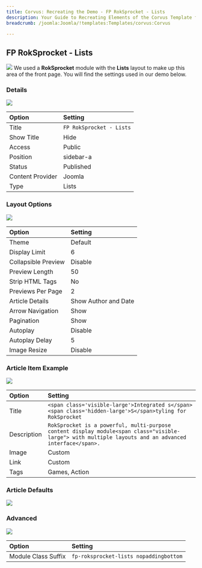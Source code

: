 ```yaml
---
title: Corvus: Recreating the Demo - FP RokSprocket - Lists
description: Your Guide to Recreating Elements of the Corvus Template for Joomla
breadcrumb: /joomla:Joomla/!templates:Templates/corvus:Corvus

---
```


FP RokSprocket - Lists
-----
![][demo]
We used a **RokSprocket** module with the **Lists** layout to make up this area of the front page. You will find the settings used in our demo below.

### Details
![][demo2]

| Option           | Setting                  |  
| :--------------- | :----------------------- |  
| Title            | `FP RokSprocket - Lists` |  
| Show Title       | Hide                     |  
| Access           | Public                   |  
| Position         | sidebar-a                |  
| Status           | Published                |  
| Content Provider | Joomla                   |  
| Type             | Lists                    |  

### Layout Options
![][demo3]

| Option              | Setting              |  
| :------------------ | :------------------- |  
| Theme               | Default              |  
| Display Limit       | 6                    |  
| Collapsible Preview | Disable              |  
| Preview Length      | 50                   |  
| Strip HTML Tags     | No                   |  
| Previews Per Page   | 2                    |  
| Article Details     | Show Author and Date |  
| Arrow Navigation    | Show                 |  
| Pagination          | Show                 |  
| Autoplay            | Disable              |  
| Autoplay Delay      | 5                    |  
| Image Resize        | Disable              |  

### Article Item Example
![][demo6]

| Option      | Setting                                                                                                                                               |  
| :---------- | :---------------------------------------------------------------------------------------------------------------------------------------------------- |  
| Title       | `<span class='visible-large'>Integrated s</span><span class='hidden-large'>S</span>tyling for RokSprocket`                                            |  
| Description | `RokSprocket is a powerful, multi-purpose content display module<span class="visible-large"> with multiple layouts and an advanced interface</span>.` |  
| Image       | Custom                                                                                                                                                |  
| Link        | Custom                                                                                                                                                |  
| Tags        | Games, Action                                                                                                                                         |  

### Article Defaults
![][demo4]

### Advanced
![][demo5]

| Option              | Setting                                |  
| :------------------ | :------------------------------------- |  
| Module Class Suffix | `fp-roksprocket-lists nopaddingbottom` |  

[demo]: assets/demo_4.jpeg
[demo2]: assets/lists_1.jpeg
[demo3]: assets/lists_2.jpeg
[demo4]: assets/lists_3.jpeg
[demo5]: assets/lists_4.jpeg
[demo6]: assets/lists_5.jpeg